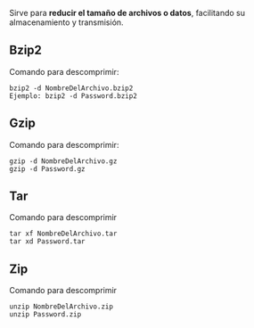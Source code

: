 Sirve para **reducir el tamaño de archivos o datos**, facilitando su almacenamiento y transmisión.
## Bzip2
Comando para descomprimir:
```
bzip2 -d NombreDelArchivo.bzip2
Ejemplo: bzip2 -d Password.bzip2
```
## Gzip
Comando para descomprimir:
```shell
gzip -d NombreDelArchivo.gz
gzip -d Password.gz
```
## Tar
Comando para descomprimir
```shell
tar xf NombreDelArchivo.tar
tar xd Password.tar
```
## Zip
Comando para descomprimir
```shell
unzip NombreDelArchivo.zip
unzip Password.zip
